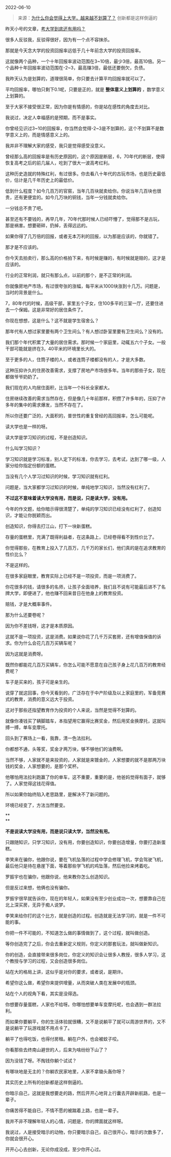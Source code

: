 2022-06-10

> 来源：[为什么你会觉得上大学，越来越不划算了？](http://mp.weixin.qq.com/s?__biz=MzU0MjYwNDU2Mw==&mid=2247506119&idx=2&sn=f4bcf965f4dd43524f3a85c70824db48&chksm=fb1ab4bbcc6d3dadc0e554bcb2eccf49cea94a04a621f87aa09296df50c00d18df57a5bb50e0&scene=27#wechat_redirect)
> 创新都是这样倒逼的

昨天小号的文章，[考大学到底还有用吗？](http://mp.weixin.qq.com/s?__biz=MzU3NDc5Nzc0NQ==&mid=2247517640&idx=1&sn=588e25b75d0e199841004aaade749c18&chksm=fd2e2716ca59ae00394ac3253ad5e3823a38699394b2ed8db48e65099f2200a47fad05174506&scene=21#wechat_redirect)  

  

很多人反驳我，反驳得很好，因为有一个点不容抹杀。

  

那就是今天念大学的投资回报率远低于几十年前念大学的投资回报率。

  

这就像两个品种，一个十年回报率波动范围在3~10倍，最少3倍，最高10倍。另一个品种十年回报率波动范围在-2~3，最高赚3倍，最低还要倒欠，负债。  

  

我昨天认为是划算的，道理很简单，你只要去计算平均回报率就可以了。  

  

平均回报率，哪怕只剩下0.1呢，只要是正的，就是 **整体意义上划算的** ，数学意义上划算的。

  

至于大家不接受很正常，因为你是有情感的，你是站在感性的角度去对比。  

  

我说过，决定人幸福感的是预期，而不是事实。

  

你曾经见识过3~10的回报率，你当然会觉得-2~3是不划算的，这个不划算不是数学意义上的，而是情感意义上的。  

  

我并非不理解大家的感受，我只是觉得感受没意义。  

  

曾经那么高的回报率是有历史原因的，这个原因是断层，6，70年代的断层，使得恢复高考之后的前几届人，吃到了很大一波高考红利。  

  

这种历史造就的特殊红利，有过很多。你去看八十年代的古玩市场，也是历史最低价，估计是几千年历史上的最低价。  

  

低到什么程度？如今几百万的官窑，当年几百块就卖给你。你说当年几百块也很贵，还有更便宜的。如今几万块的铜钱，当年一分钱就卖给你。

  

一分钱总不贵了吧。

  

甚至还有不要钱的，再早几年，70年代那时候人已经吓懵了，觉得那不是古玩，那是祸害。想要砸碎，扔掉，丢得远远的。

  

如果你得了几万倍的回报，或者无本万利的回报，以为那是应该的，你就错了。  

  

那才是不应该的。  

  

你今天去拍卖行，那么高的价格拍下来，有时候是赚的，有时候就是赔的，这才是应该的。  

  

行业的正常利润，就只有那么点，以前的那个，是不正常的利润。  

  

你就像房地产市场，有过很夸张的涨幅，每平米从1000块涨到十几万。问题是，当时的背景是什么。  

  

7，80年代的时候，高级干部，家里五个子女，住100多平的三室一厅，还要住进去一个保姆。这是非常好的居住条件了。  

  

你现在想想，这是什么？这不就是学生宿舍么？  

  

那年代有人想过家里要有两个卫生间么？有人想过卧室里要有卫生间么？没有的。  

  

我们那个年代积累了大量的居住需求。那时候一个家庭里，动辄五六个子女。一般干部可能就是挤在3，40平米的环境里长大的。  

  

至于更多的人，住筒子楼的人，或者连筒子楼都没有的人，才是大多数。

  

这种压抑许久的住房改善需求，支撑了房地产市场很多年。当年的那些子女，现在都做爷爷奶奶了。  

  

我们现在的人均居住面积，比当年一个科长全家都大。  

  

住房继续改善的需求当然存在，但是像几十年前那样，积攒了许多年的，压抑了许多年的集中的需求爆发，当然不存在了。  

  

所以你还要广泛的，大面积的，普世性的重复曾经的高回报率，怎么可能呢。

  

读大学也是一样的呀。

  

读大学是学习知识的过程，不是创造知识。  

  

什么叫学习知识？

  

学习知识就是学习标准，别人定下的标准，你去学习，去考试，达到了哪一级，人家分给你指定份额的蛋糕。

  

当没有几个人学习过知识的时候，学习知识就有红利。  

  

问题是，当大家都学习过知识的时候，单纯地学习知识，当然没有红利了。

  

 **不过这不意味着读大学没有用，而是说，只是读大学，没有用。**

  

今年的作文题，给你暗示得很清楚了，单纯的学习知识已经没有红利了，创造知识，才能让你脱颖而出。  

  

创造知识，你得去打江山，打下一块新蛋糕。

  

存量的蛋糕里，充满了既得利益者，在这条路上，已经卷得看不到性价比了。  

  

你觉得那些，在教育上投入了几百万，几千万的家长们，他们真的是在追求教育的性价比么？

  

不是这样的。  

  

在很多家庭眼里，教育实际上已经不是一项投资，而是一项消费了。  

  

你花很多的钱，请很多的名师，让孩子全面培养，我们且不说有可能最后进不了名牌大学，即便进了，他也赚不回来昔日在他身上的教育投资。  

  

赔钱，才是大概率事件。  

  

那为什么还要卷呢？  

  

因为你不差钱呀，这才是本质原因。

  

这就不是一项投资，这是消费。如果说你花了几千万买套房，还有增值保值的诉求。你为什么会花几百万买辆车呢？  

  

因为这就是消费呀。  

  

既然你都能花几百万买辆车，你怎么可能不愿意在自己孩子身上花几百万的教育经费呢？

  

车子是买来的，孩子可是亲生的。  

  

说穿了就这回事，你今天看到的，广泛存在于中产阶级及以上家庭里的，军备竞赛式的教育，消费的意义远大于投资。  

  

这对于那些还指望教育作为投资的个人来说，当然是觉得不划算的。  

  

就像你凑钱买了辆脚踏车，本指望用它赢得比赛奖金，然后用奖金换摩托，这就叫搏一搏，单车变摩托。

  

回头到了赛场上一看，我靠，清一色法拉利。  

  

你都想不通，头等奖，奖金才两万块，够不够他们的油费啊。  

  

当然不够，人家就不是来投资的，人家就是来镀金的，人家想要的就不是那两万块钱的奖金，人家想要的，是那个奖杯。  

  

他哪怕用法拉利跑赢了你的单车，这不重要，重要的是，他爸妈觉得有面子，就够了。人家觉得这钱花得值。  

  

所以如果你始终陷入老思路里，是解决不了新问题的。

  

环境已经变了，方法当然要变。

 **  
**

 **不是说读大学没有用，而是说只读大学，当然没有用。**

  

只跟随知识，只学习知识，没有用，你要创造知识，你要创造增量，你要打造新蛋糕。  

  

李笑来在骗你，他跟你说，要在飞机坠落的过程中学会修理飞机，学会驾驶飞机，最后他只是待在悬崖下面，等着那些学飞机的鸡坠落，然后他捡来烤着吃。  

  

罗振宇也在骗你，他跟你说，他来教你怎么创造知识。

  

但是反过来想，他俩也没有骗你。

  

罗振宇很早就告诉你，现在的年轻人，如果没有至少创业成功一次，想要靠自己在北上深买房，无异于痴人说梦。

  

李笑来给你打的这个比方，就是创造的过程。创造就是无法学习的，就是一件不可能的事。

  

你把一件不可能的，不知道怎么做的事情做到了，这个过程，就叫做创造。

  

等你创造完了之后，你会去重新定义规则，你定义的那套玩法，就叫做新知识。

  

你的创造，会直接带来很多岗位，你定义的知识会让很多人教授，很多人学习，这个教授与学习的过程，又会创造很多岗位。

  

站在大的格局上讲，这似乎是对你的要求，或者说，是期许。

  

希望你这么做，希望你来提供增量，从而突破人类在发展中的瓶颈。

  

站在个人的视角下看，其实是没得选。

  

你想要存量蛋糕，人家也不给呀。你哪怕想要单车变摩托呢，也会遇到一群法拉利。

  

而如果你要躺平，你的生活体验就很糟，又不是说躺平了就可以周游世界的，又不是说躺平了玩游戏就不用点卡了。

  

躺平了也得吃饭，也得付房租。躺在户外，也会被蚊子咬。  

  

你看那些去终南山避世的人，后来为啥纷纷下山了？  

  

因为没钱了呀。不掏钱你躺个试试？

  

有哪块地是无主的？你躺农民家地里，人家不拿锄头轰你呀？

  

其实历史上所有的创新都是这样倒逼的。

  

你暗示自己，这就是我想要走的路，然后开开心地背上行囊去开辟新航路，也是一辈子。

  

你痛苦得不能自已，不情不愿的被踹着上路，也是一辈子。

  

我并不非不理解年轻人的心情，问题是，你的牌面就这样呀。  

  

我说过，人是接受暗示的动物，你只要暗示自己，自己很开心，暗示的次数多了，你就会很开心。

  

开开心心去创新，无论你成没成，至少你开心过。

